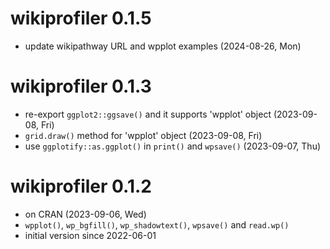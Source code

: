 # wikiprofiler 0.1.5

+ update wikipathway URL and wpplot examples (2024-08-26, Mon)

# wikiprofiler 0.1.3

+ re-export `ggplot2::ggsave()` and it supports 'wpplot' object (2023-09-08, Fri)
+ `grid.draw()` method for 'wpplot' object (2023-09-08, Fri)
+ use `ggplotify::as.ggplot()` in `print()` and `wpsave()` (2023-09-07, Thu)

# wikiprofiler 0.1.2

+ on CRAN (2023-09-06, Wed)
+ `wpplot()`, `wp_bgfill()`, `wp_shadowtext()`, `wpsave()` and `read.wp()`
+ initial version since 2022-06-01